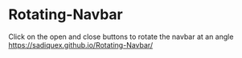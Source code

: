 # Rotating-Navbar
Click on the open and close buttons to rotate the navbar at an angle
https://sadiquex.github.io/Rotating-Navbar/
